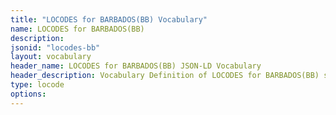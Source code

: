 ```yaml
---
title: "LOCODES for BARBADOS(BB) Vocabulary"
name: LOCODES for BARBADOS(BB) 
description: 
jsonid: "locodes-bb"
layout: vocabulary
header_name: LOCODES for BARBADOS(BB) JSON-LD Vocabulary
header_description: Vocabulary Definition of LOCODES for BARBADOS(BB) semantics in HTML format. JSON-LD format is available at [locodes-bb.jsonld](/vocabulary/locodes-bb.jsonld)
type: locode
options:
---
```

